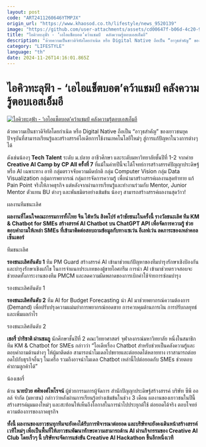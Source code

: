 ```yaml
---
layout: post
code: "ART2411260646YTMPJX"
origin_url: "https://www.khaosod.co.th/lifestyle/news_9520139"
image: "https://github.com/user-attachments/assets/cd00647f-b06d-4c20-9c14-d7904a0129cb"
title: "ไอคิวทะลุฟ้า - ‘เอไอแช็ตบอต’คว้าแชมป์  คลังความรู้ตอบเอสเอ็มอี"
description: "ด้วยความเป็นชาวดิจิทัลโดยกำเนิด หรือ Digital Native ถือเป็น “อาวุธสำคัญ” ของเยาวชนยุคปัจจุบันที่สามารถเรียนรู้และสร้างสรรค์ไอเดียการใช้งานเทคโนโลยีใหม่ๆ"
category: "LIFESTYLE"
language: "th"
date: 2024-11-26T14:16:01.865Z
---
```


# ไอคิวทะลุฟ้า - ‘เอไอแช็ตบอต’คว้าแชมป์  คลังความรู้ตอบเอสเอ็มอี

[![ไอคิวทะลุฟ้า - ‘เอไอแช็ตบอต’คว้าแชมป์  คลังความรู้ตอบเอสเอ็มอี](https://www.khaosod.co.th/wpapp/uploads/2024/11/pok-18-scaled.jpg "ไอคิวทะลุฟ้า - ‘เอไอแช็ตบอต’คว้าแชมป์  คลังความรู้ตอบเอสเอ็มอี")](https://www.khaosod.co.th/wpapp/uploads/2024/11/pok-18-scaled.jpg)

ด้วยความเป็นชาวดิจิทัลโดยกำเนิด หรือ Digital Native ถือเป็น “อาวุธสำคัญ” ของเยาวชนยุคปัจจุบันที่สามารถเรียนรู้และสร้างสรรค์ไอเดียการใช้งานเทคโนโลยีใหม่ๆ สู่การแก้ปัญหาในวงการต่างๆ ได้

ดังเช่นน้องๆ **Tech Talent** ระดับ ม.ปลาย อาชีวศึกษา และระดับมหาวิทยาลัยชั้นปีที่ 1-2 จากค่าย **Creative AI Camp by CP All ครั้งที่ 7** ที่แม้ในค่ายปีนี้จะได้โจทย์การสร้างสรรค์ปัญญาประดิษฐ์ หรือ AI เฉพาะทาง อาทิ กลุ่มตรวจจับความผิดปกติ กลุ่ม Computer Vision กลุ่ม Data Visualization กลุ่มการพยากรณ์ กลุ่มการจัดการความรู้ เพื่อนำมาสร้างสรรค์ผลงานสุดท้าทาย แก้ Pain Point จริงให้ภาคธุรกิจ แต่หลังจากผ่านการเรียนรู้และทำงานร่วมกับ Mentor, Junior Mentor ตัวแทน BU ต่างๆ และพันธมิตรอย่างเข้มข้น น้องๆ สามารถสร้างสรรค์ผลงานสุดว้าว!

ผลงานทีมชนะเลิศ

**ผลงานที่โดนใจคณะกรรมการทั้งไทย จีน ไต้หวัน สิงคโปร์ คว้าชัยชนะในครั้งนี้ รางวัลชนะเลิศ ทีม KM & Chatbot for SMEs สร้างสรรค์ AI Chatbot บน ChatGPT API เพื่อจัดการความรู้ ช่วยตอบคำถามให้เหล่า SMEs ที่เข้ามาติดต่อสอบถามข้อมูลกับทางเซเว่น อีเลฟเว่น ลดภาระของเหล่าคอลเซ็นเตอร์**

ทีมชนะเลิศ

**รองชนะเลิศอันดับ 1** ทีม PM Guard สร้างสรรค์ AI เข้ามาช่วยแก้ปัญหาของทีมบำรุงรักษาเชิงป้องกันและบำรุงรักษาเชิงแก้ไข ในการจำแนกประเภทของตู้ขายไอศกรีม การนำ AI เข้ามาช่วยตรวจสอบจะช่วยลดทั้งภาระงานของทีม PMCM และลดความผิดพลาดของการเบิกค่าใช้จ่ายการซ่อมบำรุง

รองชนะเลิศอันดับ 1

**รองชนะเลิศอันดับ 2** ทีม AI for Budget Forecasting นำ AI มาช่วยพยากรณ์ความต้องการ (Demand) เพื่อปรับปรุงความแม่นยำการพยากรณ์ยอดขาย การควบคุมด้านการเงิน การปรับกลยุทธ์ และเพิ่มผลกำไร

รองชนะเลิศอันดับ 2

**เชอรี่ ปาริชาติ ผ่านชมภู** นักศึกษาชั้นปีที่ 2 คณะวิทยาศาสตร์ จุฬาลงกรณ์มหาวิทยาลัย หนึ่งในสมาชิกทีม KM & Chatbot for SMEs กล่าวว่า “ไอเดียเรื่อง Chatbot สำหรับช่วยเป็นคลังความรู้และตอบคำถามด้านต่างๆ ให้ผู้มาติดต่อ สามารถนำโมเดลไปขยายและต่อยอดได้หลายทาง เราสามารถต่อยอดไปกับธุรกิจอื่นๆ ในเครือ รวมถึงอาจนำโมเดล Chatbot เหล่านี้ไปต่อยอดกับ SMEs ช่วยตอบคำถามลูกค้าได้”

น้องเชอรี่



ด้าน **นายป๋วย ศศิพงศ์ไพโรจน์** ผู้ช่วยกรรมการผู้จัดการ สำนักปัญญาประดิษฐ์สร้างสรรค์ บริษัท ซีพี ออลล์ จำกัด (มหาชน) กล่าวว่าหลังผ่านการเรียนรู้อย่างเข้มข้นในช่วง 3 เดือน ผลงานของเยาวชนในปีนี้สร้างสรรค์มุมมองใหม่ๆ และสะท้อนให้เห็นถึงโอกาสในการนำไปประยุกต์ใช้ ต่อยอดได้จริง ตอบโจทย์ความต้องการของภาคธุรกิจ

**ทั้งนี้ ผลงานของเยาวชนทุกทีมจะยังคงได้รับการพิจารณาต่อยอด และบริษัทจะยังคงเดินหน้าสร้างสรรค์เวทีใหม่ๆ เพื่อเป็นพื้นที่ให้เยาวชนพัฒนาทักษะความสามารถด้าน AI ผ่านกิจกรรมของ Creative AI Club โดยเร็วๆ นี้ บริษัทจะจัดการแข่งขัน Creative AI Hackathon ขึ้นอีกหนึ่งเวที**